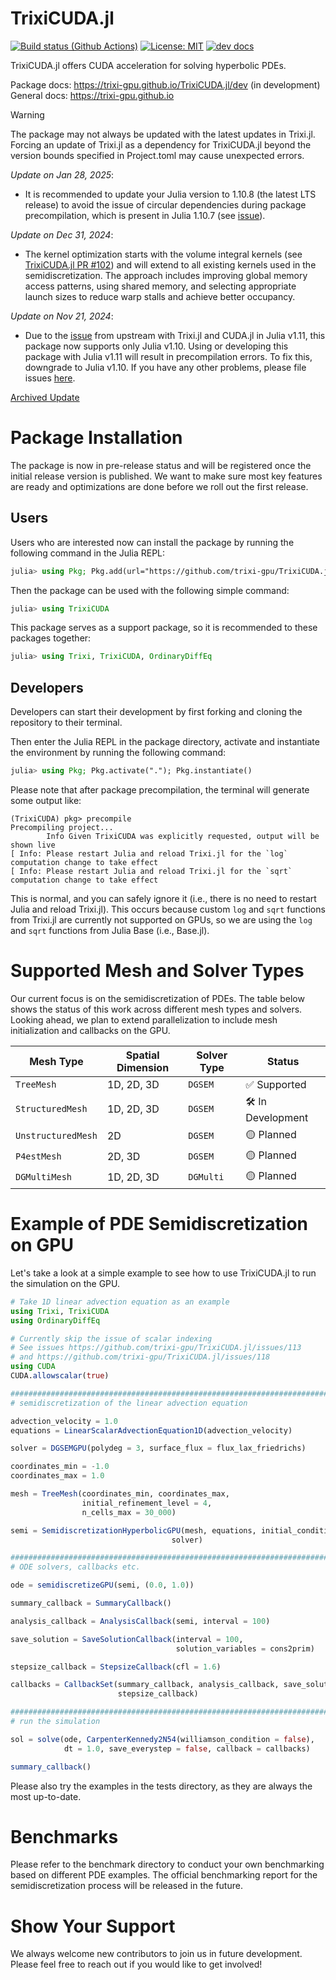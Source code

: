 # TrixiCUDA.jl

[![Build status (Github Actions)](https://github.com/trixi-gpu/TrixiCUDA.jl/workflows/CI/badge.svg)](https://github.com/trixi-gpu/TrixiCUDA.jl/actions)
[![License: MIT](https://img.shields.io/badge/License-MIT-blue.svg)](https://opensource.org/licenses/MIT)
[![dev docs](https://img.shields.io/badge/docs-dev-orange.svg)](https://trixi-gpu.github.io/TrixiCUDA.jl/dev)

TrixiCUDA.jl offers CUDA acceleration for solving hyperbolic PDEs.

Package docs: https://trixi-gpu.github.io/TrixiCUDA.jl/dev (in development) \
General docs: https://trixi-gpu.github.io

> [!WARNING]
> The package may not always be updated with the latest updates in Trixi.jl. Forcing an update of Trixi.jl as a dependency for TrixiCUDA.jl beyond the version bounds specified in Project.toml may cause unexpected errors.

*Update on Jan 28, 2025*:
- It is recommended to update your Julia version to 1.10.8 (the latest LTS release) to avoid the issue of circular dependencies during package precompilation, which is present in Julia 1.10.7 (see [issue](https://discourse.julialang.org/t/circular-dependency-warning/123388)).

*Update on Dec 31, 2024*:
- The kernel optimization starts with the volume integral kernels (see [TrixiCUDA.jl PR #102](https://github.com/trixi-gpu/TrixiCUDA.jl/pull/102)) and will extend to all existing kernels used in the semidiscretization. The approach includes improving global memory access patterns, using shared memory, and selecting appropriate launch sizes to reduce warp stalls and achieve better occupancy.

*Update on Nov 21, 2024*:
- Due to the [issue](https://github.com/trixi-framework/Trixi.jl/issues/2108) from upstream with Trixi.jl and CUDA.jl in Julia v1.11, this package now supports only Julia v1.10. Using or developing this package with Julia v1.11 will result in precompilation errors. To fix this, downgrade to Julia v1.10. If you have any other problems, please file issues [here](https://github.com/trixi-gpu/TrixiCUDA.jl/issues).

[Archived Update](https://trixi-gpu.github.io/update/)


# Package Installation
The package is now in pre-release status and will be registered once the initial release version is published. We want to make sure most key features are ready and optimizations are done before we roll out the first release.

## Users
Users who are interested now can install the package by running the following command in the Julia REPL: 
```julia
julia> using Pkg; Pkg.add(url="https://github.com/trixi-gpu/TrixiCUDA.jl.git")
```
Then the package can be used with the following simple command:
```julia
julia> using TrixiCUDA
```
This package serves as a support package, so it is recommended to these packages together:
```julia
julia> using Trixi, TrixiCUDA, OrdinaryDiffEq
```

## Developers
Developers can start their development by first forking and cloning the repository to their terminal. 

Then enter the Julia REPL in the package directory, activate and instantiate the environment by running the following command:
```julia
julia> using Pkg; Pkg.activate("."); Pkg.instantiate()
```
Please note that after package precompilation, the terminal will generate some output like:
```
(TrixiCUDA) pkg> precompile
Precompiling project...
        Info Given TrixiCUDA was explicitly requested, output will be shown live
[ Info: Please restart Julia and reload Trixi.jl for the `log` computation change to take effect
[ Info: Please restart Julia and reload Trixi.jl for the `sqrt` computation change to take effect
```
This is normal, and you can safely ignore it (i.e., there is no need to restart Julia and reload Trixi.jl). This occurs because custom `log` and `sqrt` functions from Trixi.jl are currently not supported on GPUs, so we are using the `log` and `sqrt` functions from Julia Base (i.e., Base.jl).

# Supported Mesh and Solver Types
Our current focus is on the semidiscretization of PDEs. The table below shows the status of this work across different mesh types and solvers. Looking ahead, we plan to extend parallelization to include mesh initialization and callbacks on the GPU. 

| Mesh Type          | Spatial Dimension | Solver Type | Status         |
|--------------------|-------------------|-------------|----------------|
| `TreeMesh`         | 1D, 2D, 3D        | `DGSEM`     | ✅ Supported    |
| `StructuredMesh`   | 1D, 2D, 3D        | `DGSEM`     | 🛠️ In Development|
| `UnstructuredMesh` | 2D                | `DGSEM`     | 🟡 Planned      |
| `P4estMesh`        | 2D, 3D            | `DGSEM`     | 🟡 Planned      |
| `DGMultiMesh`      | 1D, 2D, 3D        | `DGMulti`   | 🟡 Planned      |


# Example of PDE Semidiscretization on GPU

Let's take a look at a simple example to see how to use TrixiCUDA.jl to run the simulation on the GPU.

```julia
# Take 1D linear advection equation as an example
using Trixi, TrixiCUDA
using OrdinaryDiffEq

# Currently skip the issue of scalar indexing
# See issues https://github.com/trixi-gpu/TrixiCUDA.jl/issues/113
# and https://github.com/trixi-gpu/TrixiCUDA.jl/issues/118
using CUDA
CUDA.allowscalar(true)

###############################################################################
# semidiscretization of the linear advection equation

advection_velocity = 1.0
equations = LinearScalarAdvectionEquation1D(advection_velocity)

solver = DGSEMGPU(polydeg = 3, surface_flux = flux_lax_friedrichs)

coordinates_min = -1.0
coordinates_max = 1.0 

mesh = TreeMesh(coordinates_min, coordinates_max,
                initial_refinement_level = 4,
                n_cells_max = 30_000)

semi = SemidiscretizationHyperbolicGPU(mesh, equations, initial_condition_convergence_test,
                                    solver)

###############################################################################
# ODE solvers, callbacks etc.

ode = semidiscretizeGPU(semi, (0.0, 1.0))

summary_callback = SummaryCallback()

analysis_callback = AnalysisCallback(semi, interval = 100)

save_solution = SaveSolutionCallback(interval = 100,
                                     solution_variables = cons2prim)

stepsize_callback = StepsizeCallback(cfl = 1.6)

callbacks = CallbackSet(summary_callback, analysis_callback, save_solution,
                        stepsize_callback)

###############################################################################
# run the simulation

sol = solve(ode, CarpenterKennedy2N54(williamson_condition = false),
            dt = 1.0, save_everystep = false, callback = callbacks)

summary_callback()
```
Please also try the examples in the tests directory, as they are always the most up-to-date.

# Benchmarks
Please refer to the benchmark directory to conduct your own benchmarking based on different PDE examples. The official benchmarking report for the semidiscretization process will be released in the future.


# Show Your Support
We always welcome new contributors to join us in future development. Please feel free to reach out if you would like to get involved!

